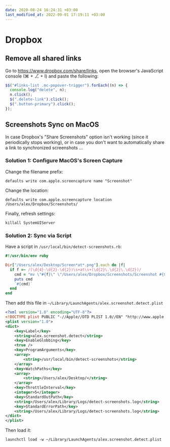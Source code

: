 ```yaml
---
date: 2020-08-24 16:24:31 +03:00
last_modified_at: 2022-09-01 17:19:11 +03:00
---
```


# Dropbox

## Remove all shared links

Go to <https://www.dropbox.com/share/links>, open the browser's JavaScript console (⌘ + ⎇ + I) and paste the following:

```js
$$("#links-list .mc-popover-trigger").forEach((n) => {
  console.log("delete", n);
  n.click();
  $(".delete-link").click();
  $(".button-primary").click();
});
```

## Screenshots Sync on MacOS

In case Dropbox's "Share Screenshots" option isn't working (since it periodically stops working), or in case you don't want to automatically share a link to synchronized screenshots ...

### Solution 1: Configure MacOS's Screen Capture

Change the filename prefix:

```
defaults write com.apple.screencapture name "Screenshot"
```

Change the location:

```
defaults write com.apple.screencapture location /Users/alex/Dropbox/Screenshots/
```

Finally, refresh settings:

```
killall SystemUIServer
```

### Solution 2: Sync via Script

Have a script in `/usr/local/bin/detect-screenshots.rb`:

```ruby
#!/usr/bin/env ruby

Dir["/Users/alex/Desktop/Screen*at*.png"].each do |f|
  if f =~ /(\d{4}-\d{2}-\d{2})\s+at\s+(\d{2}\.\d{2}\.\d{2})/
    cmd = "mv \"#{f}\" \"/Users/alex/Dropbox/Screenshots/Screenshot #{$1} #{$2}\.png\""
    puts cmd
    `#{cmd}`
  end
end
```

Then add this file in `~/Library/LaunchAgents/alex.screenshot.detect.plist`

```xml
<?xml version="1.0" encoding="UTF-8"?>
<!DOCTYPE plist PUBLIC "-//Apple//DTD PLIST 1.0//EN" "http://www.apple.com/DTDs/PropertyList-1.0.dtd">
<plist version="1.0">
<dict>
    <key>Label</key>
    <string>alex.screenshot.detect</string>
    <key>EnableGlobbing</key>
    <true />
    <key>ProgramArguments</key>
    <array>
        <string>/usr/local/bin/detect-screenshots</string>
    </array>
    <key>WatchPaths</key>
    <array>
        <string>/Users/alex/Desktop/</string>
    </array>
    <key>ThrottleInterval</key>
    <integer>5</integer>
    <key>StandardOutPath</key>
    <string>/Users/alex/Library/Logs/detect-screenshots.log</string>
    <key>StandardErrorPath</key>
    <string>/Users/alex/Library/Logs/detect-screenshots.log</string>
</dict>
</plist>
```

Then load it:

```
launchctl load -w ~/Library/LaunchAgents/alex.screenshot.detect.plist
```

